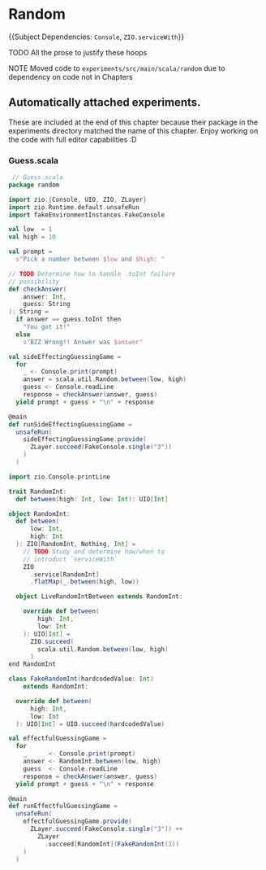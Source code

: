 # Random

{{Subject Dependencies: `Console`, `ZIO.serviceWith`}}

TODO All the prose to justify these hoops

NOTE Moved code to `experiments/src/main/scala/random` due to dependency on code not in Chapters

## Automatically attached experiments.
 These are included at the end of this 
 chapter because their package in the
 experiments directory matched the name
 of this chapter. Enjoy working on the
 code with full editor capabilities :D
 
 

### Guess.scala
```scala
 // Guess.scala
package random

import zio.{Console, UIO, ZIO, ZLayer}
import zio.Runtime.default.unsafeRun
import fakeEnvironmentInstances.FakeConsole

val low  = 1
val high = 10

val prompt =
  s"Pick a number between $low and $high: "

// TODO Determine how to handle .toInt failure
// possibility
def checkAnswer(
    answer: Int,
    guess: String
): String =
  if answer == guess.toInt then
    "You got it!"
  else
    s"BZZ Wrong!! Answer was $answer"

val sideEffectingGuessingGame =
  for
    _ <- Console.print(prompt)
    answer = scala.util.Random.between(low, high)
    guess <- Console.readLine
    response = checkAnswer(answer, guess)
  yield prompt + guess + "\n" + response

@main
def runSideEffectingGuessingGame =
  unsafeRun(
    sideEffectingGuessingGame.provide(
      ZLayer.succeed(FakeConsole.single("3"))
    )
  )

import zio.Console.printLine

trait RandomInt:
  def between(high: Int, low: Int): UIO[Int]

object RandomInt:
  def between(
      low: Int,
      high: Int
  ): ZIO[RandomInt, Nothing, Int] =
    // TODO Study and determine how/when to
    // introduct `serviceWith`
    ZIO
      .service[RandomInt]
      .flatMap(_.between(high, low))

  object LiveRandomIntBetween extends RandomInt:

    override def between(
        high: Int,
        low: Int
    ): UIO[Int] =
      ZIO.succeed(
        scala.util.Random.between(low, high)
      )
end RandomInt

class FakeRandomInt(hardcodedValue: Int)
    extends RandomInt:

  override def between(
      high: Int,
      low: Int
  ): UIO[Int] = UIO.succeed(hardcodedValue)

val effectfulGuessingGame =
  for
    _      <- Console.print(prompt)
    answer <- RandomInt.between(low, high)
    guess  <- Console.readLine
    response = checkAnswer(answer, guess)
  yield prompt + guess + "\n" + response

@main
def runEffectfulGuessingGame =
  unsafeRun(
    effectfulGuessingGame.provide(
      ZLayer.succeed(FakeConsole.single("3")) ++
        ZLayer
          .succeed[RandomInt](FakeRandomInt(3))
    )
  )

```

            
